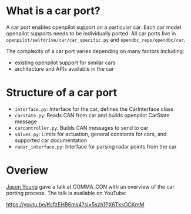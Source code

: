 # What is a car port?

A car port enables openpilot support on a particular car. Each car model openpilot supports needs to be individually ported. All car ports live in `openpilot/selfdrive/car/car_specific.py` and `opendbc_repo/opendbc/car`.

The complexity of a car port varies depending on many factors including:
* existing openpilot support for similar cars
* architecture and APIs available in the car


# Structure of a car port
* `interface.py`: Interface for the car, defines the CarInterface class
* `carstate.py`: Reads CAN from car and builds openpilot CarState message
* `carcontroller.py`: Builds CAN messages to send to car
* `values.py`: Limits for actuation, general constants for cars, and supported car documentation
* `radar_interface.py`: Interface for parsing radar points from the car


# Overiew

[Jason Young](https://github.com/jyoung8607) gave a talk at COMMA_CON with an overview of the car porting process. The talk is available on YouTube:

https://youtu.be/KcfzEHB6ms4?si=5szh1PX6TksOCKmM

